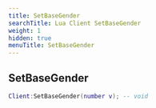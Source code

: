 ```yaml
---
title: SetBaseGender
searchTitle: Lua Client SetBaseGender
weight: 1
hidden: true
menuTitle: SetBaseGender
---
```

## SetBaseGender
```lua
Client:SetBaseGender(number v); -- void
```